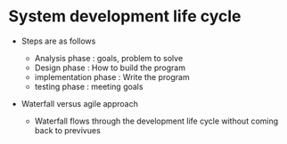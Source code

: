 # System development life cycle 

* Steps are as follows 
	* Analysis phase : goals, problem to solve  
	* Design phase : How to build the program 
	* implementation phase : Write the program 
	* testing phase : meeting goals

* Waterfall versus agile approach 
	* Waterfall flows through the development life cycle without coming back to previvues  